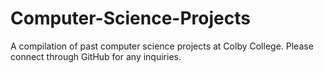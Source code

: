 # Computer-Science-Projects
A compilation of past computer science projects at Colby College.
Please connect through GitHub for any inquiries. 
